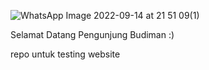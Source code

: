 ![WhatsApp Image 2022-09-14 at 21 51 09(1)](https://user-images.githubusercontent.com/112872939/190192329-aec212f4-5aa8-41a2-8b2e-743c3cce3a7b.jpeg)


Selamat Datang Pengunjung Budiman :)

repo untuk testing website
